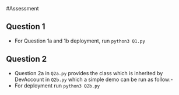 #Assessment
## Question 1
- For Question 1a and 1b deployment, run ```python3 Q1.py```
## Question 2
- Question 2a in ```Q2a.py``` provides the class which is inherited by DevAccount in ```Q2b.py``` which a simple demo can be run as follow:-  
- For deployment run ```python3 Q2b.py```
